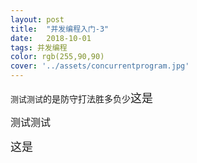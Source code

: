 ```yaml
---
layout: post
title:  "并发编程入门-3"
date:   2018-10-01
tags: 并发编程
color: rgb(255,90,90)
cover: '../assets/concurrentprogram.jpg'
---
```








<font size='2'>测试测试</font>的是防守打法胜多负少<font size='4'>这是</font>



 <font size='3'>测试测试</font> 

<font size='4'>这是</font>

